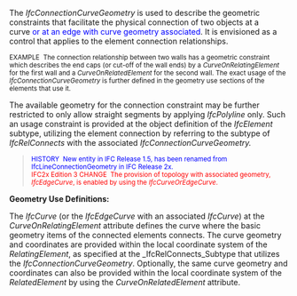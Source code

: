 ﻿The _IfcConnectionCurveGeometry_ is used to describe the geometric constraints that facilitate the physical connection of two objects at a curve&nbsp;<font color="#0000ff">or at an edge with curve geometry associated</font>. It is envisioned as a control that applies to the element connection relationships.

> <small>
EXAMPLE&nbsp; The
connection relationship between two walls has a geometric constraint
which describes the end caps (or cut-off of the wall ends) by a <i>CurveOnRelatingElement</i>
for the first wall and a <i>CurveOnRelatedElement</i> for
the second wall. The exact usage of the <i>IfcConnectionCurveGeometry</i>
is further defined in the geometry use sections of the elements that
use it.</small>

The available geometry for the connection constraint may be further restricted to only allow straight segments by applying _IfcPolyline_ only. Such an usage constraint is provided at the object definition of the _IfcElement_ subtype, utilizing the element connection by referring to the subtype of _IfcRelConnects_ with the associated&nbsp;_IfcConnectionCurveGeometry._

> <small> <font color="#0000ff">HISTORY&nbsp;
New entity in IFC Release 1.5, has been renamed from
IfcLineConnectionGeometry in IFC Release 2x.<br>
  </font></small><small><font color="#ff0000">IFC2x
Edition 3 CHANGE&nbsp;
The provision of topology with associated geometry, <i>IfcEdgeCurve</i>,
is
enabled by using the <i>IfcCurveOrEdgeCurve</i>.</font></small>

****Geometry Use Definitions**:**

The _IfcCurve_ (or the _IfcEdgeCurve_ with an associated _IfcCurve_) at the _CurveOnRelatingElement_ attribute defines the curve where the basic geometry items of the connected elements connects. The curve geometry and coordinates are provided within the local coordinate system of the _RelatingElement_, as specified at the _IfcRelConnects_Subtype that utilizes the _IfcConnectionCurveGeometry_. Optionally, the same curve geometry and coordinates can also be provided within the local coordinate system of the _RelatedElement_ by using the _CurveOnRelatedElement_ attribute.